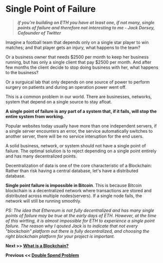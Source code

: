 # Single Point of Failure

> ***if you’re building on ETH you have at least one, if not many, single points of failure and therefore not interesting to me - Jack Dorsey, Cofounder of Twitter***

Imagine a football team that depends only on a single star player to win matches; and that player gets an injury, what happens to the team? 

Or a business owner that needs $2500 per month to keep her business running, but has only a single client that pay $2500 per month. And after few months the client decide to stop doing business with her, what happens to the business? 

Or a surguical lab that only depends on one source of power to perform surgery on patients and during an operation power went off.

This is a common problem in our world. There are businesses, networks, system that depend on a single source to stay afloat. 

**A single point of failure is any part of a system that, if it fails, will stop the entire system from working.**

Popular websites today usually have more than one independent servers, if a single server encounters an error, the service automatically switches to another server, there will be no service interuption for the end users.

A solid business, network, or system should not have a single point of failure. The optimal solution is to reject depending on a single point entirely and has many decentralized points.

Decentralization of data is one of the core characteristic of a Blockchain: Rather than risk having a central database, let's have a distributed database. 

**Single point failure is impossible in Bitcoin**. This is because Bitcoin blockchain is a decentralized network where transactions are stored and distributed across multiple nodes(servers). If a single node fails, the network will still be running smoothly.

*PS: The idea that Ethereum is not fully decentralized and has many single points of failure may be true at the early days of ETH. However, at the time of this wirtting, it is almost impossible for ETH to experience a single point failure. The reason why I qouted Jack is to indicate that not every "blockchain" platform out there is fully decentralized, and choosing the right blockchain platform for your project is important.*

**Next >> [What is a Blockchain?](https://github.com/jeremyikwuje/intro-to-blockchain/blob/main/what-is-a-blockchain.md)**

**Previous << [Double Spend Problem](https://github.com/jeremyikwuje/intro-to-blockchain/blob/main/double-spend-problem.md)**

